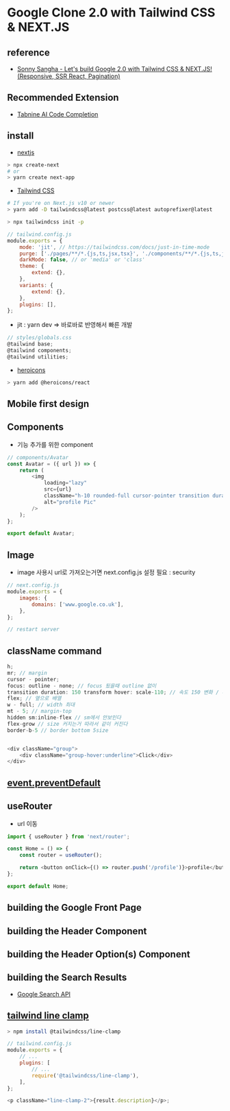 # Google Clone 2.0 with Tailwind CSS & NEXT.JS

## reference

- [Sonny Sangha - Let's build Google 2.0 with Tailwind CSS & NEXT.JS! (Responsive, SSR React, Pagination)](https://www.youtube.com/watch?v=24xpTmaPOdY)

## Recommended Extension

- [Tabnine AI Code Completion](https://www.tabnine.com/welcome)

## install

- [nextjs](https://nextjs.org/docs/getting-started)

```sh
> npx create-next
# or
> yarn create next-app
```

- [Tailwind CSS](https://tailwindcss.com/docs/guides/nextjs)

```sh
# If you're on Next.js v10 or newer
> yarn add -D tailwindcss@latest postcss@latest autoprefixer@latest

> npx tailwindcss init -p
```

```js
// tailwind.config.js
module.exports = {
	mode: 'jit', // https://tailwindcss.com/docs/just-in-time-mode
	purge: ['./pages/**/*.{js,ts,jsx,tsx}', './components/**/*.{js,ts,jsx,tsx}'],
	darkMode: false, // or 'media' or 'class'
	theme: {
		extend: {},
	},
	variants: {
		extend: {},
	},
	plugins: [],
};
```

- jit : yarn dev => 바로바로 반영해서 빠른 개발

```js
// styles/globals.css
@tailwind base;
@tailwind components;
@tailwind utilities;

```

- [heroicons](https://heroicons.com/)

```sh
> yarn add @heroicons/react
```

## Mobile first design

## Components

- 기능 추가를 위한 component

```js
// components/Avatar
const Avatar = ({ url }) => {
	return (
		<img
			loading="lazy"
			src={url}
			className="h-10 rounded-full cursor-pointer transition duration-150 transform hover:scale-110"
			alt="profile Pic"
		/>
	);
};

export default Avatar;
```

## Image

- image 사용시 url로 가져오는거면 next.config.js 설정 필요 : security

```js
// next.config.js
module.exports = {
	images: {
		domains: ['www.google.co.uk'],
	},
};

// restart server
```

## className command

```js
h;
mr; // margin
cursor - pointer;
focus: outline - none; // focus 됬을때 outline 없이
transition duration: 150 transform hover: scale-110; // 속도 150 변화 / 마우스 올렸을때
flex; // 옆으로 배열
w - full; // width 최대
mt - 5; // margin-top
hidden sm:inline-flex // sm에서 안보인다
flex-grow // size 커지는거 따라서 같이 커진다
border-b-5 // border bottom 5size


<div className="group">
	<div className="group-hover:underline">Click</div>
</div>
```

## [event.preventDefault](https://developer.mozilla.org/ko/docs/Web/API/Event/preventDefault)

## useRouter

- url 이동

```js
import { useRouter } from 'next/router';

const Home = () => {
	const router = useRouter();

	return <button onClick={() => router.push('/profile')}>profile</button>;
};

export default Home;
```

## building the Google Front Page

## building the Header Component

## building the Header Option(s) Component

## building the Search Results

- [Google Search API](https://developers.google.com/custom-search/v1/using_rest)

## [tailwind line clamp](https://blog.tailwindcss.com/multi-line-truncation-with-tailwindcss-line-clamp)

```sh
> npm install @tailwindcss/line-clamp
```

```js
// tailwind.config.js
module.exports = {
	// ...
	plugins: [
		// ...
		require('@tailwindcss/line-clamp'),
	],
};

<p className="line-clamp-2">{result.description}</p>;
```

